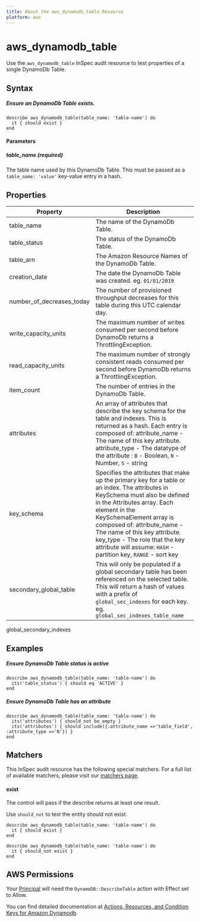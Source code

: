 ```yaml
---
title: About the aws_dynamodb_table Resource
platform: aws
---
```


# aws\_dynamodb\_table

Use the `aws_dynamodb_table` InSpec audit resource to test properties of a single DynamoDb Table.

## Syntax

##### Ensure an DynamoDb Table exists.
    describe aws_dynamodb_table(table_name: 'table-name') do
      it { should exist }
    end
      
#### Parameters
##### table_name _(required)_

The table name used by this DynamoDb Table. This must be passed as a `table_name: 'value'` key-value entry in a hash.

## Properties

|Property                  | Description|
| ---                      | --- |
|table_name                | The name of the DynamoDb Table.  |
|table_status              | The status of the DynamoDb Table. |
|table_arn                 | The Amazon Resource Names of the DynamoDb Table. |
|creation_date             | The date the DynamoDb Table was created. eg. `01/01/2019`|
|number_of_decreases_today | The number of provisioned throughput decreases for this table during this UTC calendar day. |
|write_capacity_units      | The maximum number of writes consumed per second before DynamoDb returns a ThrottlingException. |
|read_capacity_units       | The maximum number of strongly consistent reads consumed per second before DynamoDb returns a ThrottlingException. |
|item_count                | The number of entries in the  DynamoDb Table. |
|attributes                | An array of attributes that describe the key schema for the table and indexes. This is returned as a hash. Each entry is composed of: attribute_name - The name of this key attribute. attribute_type - The datatype of the attribute : `B` - Boolean, `N` - Number, `S` - string|
|key_schema                | Specifies the attributes that make up the primary key for a table or an index. The attributes in KeySchema must also be defined in the Attributes array. Each element in the KeySchemaElement array is composed of: attribute_name - The name of this key attribute. key_type - The role that the key attribute will assume: `HASH` - partition key, `RANGE` - sort key|
|secondary_global_table    | This will only be populated if a global secondary table has been referenced on the selected table. This will return a hash of values with a prefix of `global_sec_indexes` for each key. eg. `global_sec_indexes_table_name`  |

global_secondary_indexes

## Examples

##### Ensure DynamoDb Table status is active
    describe aws_dynamodb_table(table_name: 'table-name') do
      its('table_status') { should eq 'ACTIVE' }
    end

##### Ensure DynamoDb Table has an attribute
    describe aws_dynamodb_table(table_name: 'table-name') do
      its('attributes') { should_not be_empty }
      its('attributes') { should include({:attribute_name =>'table_field', :attribute_type =>'N'}) }
    end

## Matchers

This InSpec audit resource has the following special matchers. For a full list of available matchers, please visit our [matchers page](https://www.inspec.io/docs/reference/matchers/).

#### exist

The control will pass if the describe returns at least one result.

Use `should_not` to test the entity should not exist.

    describe aws_dynamodb_table(table_name: 'table-name') do
      it { should exist }
    end

    describe aws_dynamodb_table(table_name: 'table-name') do
      it { should_not exist }
    end
    
## AWS Permissions
Your [Principal](https://docs.aws.amazon.com/IAM/latest/UserGuide/intro-structure.html#intro-structure-principal) will need the `DynamoDB::DescribeTable` action with Effect set to Allow.

You can find detailed documentation at [Actions, Resources, and Condition Keys for Amazon Dynamodb](https://docs.aws.amazon.com/IAM/latest/UserGuide/list_amazondynamodb.html).
